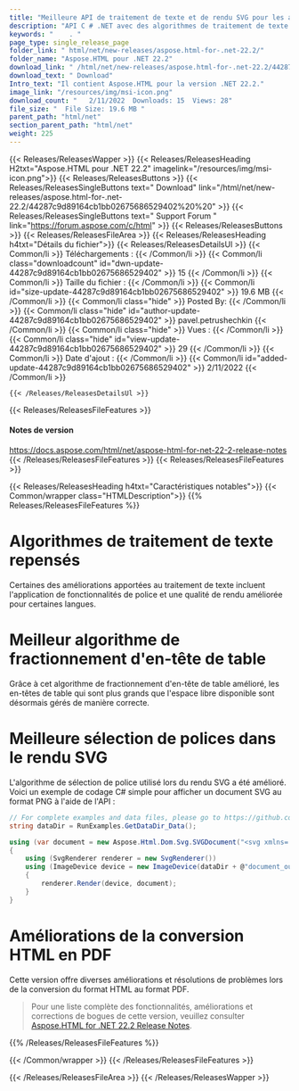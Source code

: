 ```yaml
---
title: "Meilleure API de traitement de texte et de rendu SVG pour les applications C# et .NET"
description: "API C # .NET avec des algorithmes de traitement de texte repensés, une qualité de rendu améliorée, une meilleure sélection de polices dans le rendu SVG, une conversion HTML vers PDF améliorée."
keywords: "    . "
page_type: single_release_page
folder_link: " html/net/new-releases/aspose.html-for-.net-22.2/"
folder_name: "Aspose.HTML pour .NET 22.2"
download_link: " /html/net/new-releases/aspose.html-for-.net-22.2/44287c9d89164cb1bb02675686529402"
download_text: " Download"
Intro_text: "Il contient Aspose.HTML pour la version .NET 22.2."
image_link: "/resources/img/msi-icon.png"
download_count: "   2/11/2022  Downloads: 15  Views: 28"
file_size: "  File Size: 19.6 MB "
parent_path: "html/net"
section_parent_path: "html/net"
weight: 225
---
```


{{< Releases/ReleasesWapper >}}
{{< Releases/ReleasesHeading H2txt="Aspose.HTML pour .NET 22.2" imagelink="/resources/img/msi-icon.png">}}
{{< Releases/ReleasesButtons >}}
{{< Releases/ReleasesSingleButtons text=" Download" link="/html/net/new-releases/aspose.html-for-.net-22.2/44287c9d89164cb1bb02675686529402%20%20" >}}
{{< Releases/ReleasesSingleButtons text=" Support Forum " link="https://forum.aspose.com/c/html" >}}
{{< Releases/ReleasesButtons >}}
{{< Releases/ReleasesFileArea >}}
{{< Releases/ReleasesHeading h4txt="Détails du fichier">}}
{{< Releases/ReleasesDetailsUl >}}
{{< Common/li >}} Téléchargements : {{< /Common/li >}}
{{< Common/li class="downloadcount" id="dwn-update-44287c9d89164cb1bb02675686529402" >}} 15 {{< /Common/li >}}
{{< Common/li >}} Taille du fichier : {{< /Common/li >}}
{{< Common/li id="size-update-44287c9d89164cb1bb02675686529402" >}} 19.6 MB {{< /Common/li >}}
{{< Common/li  class="hide" >}} Posted By: {{< /Common/li >}}
{{< Common/li class="hide" id="author-update-44287c9d89164cb1bb02675686529402" >}} pavel.petrushechkin {{< /Common/li >}}
{{< Common/li class="hide" >}} Vues : {{< /Common/li >}}
{{< Common/li class="hide" id="view-update-44287c9d89164cb1bb02675686529402" >}} 29 {{< /Common/li >}}
{{< Common/li >}} Date d'ajout : {{< /Common/li >}}
{{< Common/li id="added-update-44287c9d89164cb1bb02675686529402" >}} 2/11/2022 {{< /Common/li >}}

    {{< /Releases/ReleasesDetailsUl >}}

{{< Releases/ReleasesFileFeatures >}}
<h4>Notes de version</h4><div> <a href="https://docs.aspose.com/html/net/aspose-html-for-net-22-2-release-notes">https://docs.aspose.com/html/net/aspose-html-for-net-22-2-release-notes</a></div>
{{< /Releases/ReleasesFileFeatures >}}
{{< Releases/ReleasesFileFeatures >}}

{{< Releases/ReleasesHeading h4txt="Caractéristiques notables">}}
{{< Common/wrapper class="HTMLDescription">}}
{{% Releases/ReleasesFileFeatures %}}

# Algorithmes de traitement de texte repensés

Certaines des améliorations apportées au traitement de texte incluent l'application de fonctionnalités de police et une qualité de rendu améliorée pour certaines langues.

# Meilleur algorithme de fractionnement d'en-tête de table

Grâce à cet algorithme de fractionnement d'en-tête de table amélioré, les en-têtes de table qui sont plus grands que l'espace libre disponible sont désormais gérés de manière correcte.

# Meilleure sélection de polices dans le rendu SVG

L'algorithme de sélection de police utilisé lors du rendu SVG a été amélioré. Voici un exemple de codage C# simple pour afficher un document SVG au format PNG à l'aide de l'API :

```csharp
// For complete examples and data files, please go to https://github.com/aspose-html/Aspose.HTML-for-.NET
string dataDir = RunExamples.GetDataDir_Data();

using (var document = new Aspose.Html.Dom.Svg.SVGDocument("<svg xmlns='http://www.w3.org/2000/svg'><circle cx='50' cy='50' r='40'/></svg>", @"c:\work\"))
{
    using (SvgRenderer renderer = new SvgRenderer())
    using (ImageDevice device = new ImageDevice(dataDir + @"document_out.png"))
    {
        renderer.Render(device, document);
    }
}
```

# Améliorations de la conversion HTML en PDF

Cette version offre diverses améliorations et résolutions de problèmes lors de la conversion du format HTML au format PDF.

> Pour une liste complète des fonctionnalités, améliorations et corrections de bogues de cette version, veuillez consulter [Aspose.HTML for .NET 22.2 Release Notes](https://docs.aspose.com/html/net/aspose-html-for-net-22-2-release-notes/).

{{% /Releases/ReleasesFileFeatures %}}

{{< /Common/wrapper >}}
{{< /Releases/ReleasesFileFeatures >}}

{{< /Releases/ReleasesFileArea >}}
{{< /Releases/ReleasesWapper >}}

